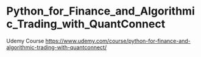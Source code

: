 # Python_for_Finance_and_Algorithmic_Trading_with_QuantConnect
Udemy Course https://www.udemy.com/course/python-for-finance-and-algorithmic-trading-with-quantconnect/

